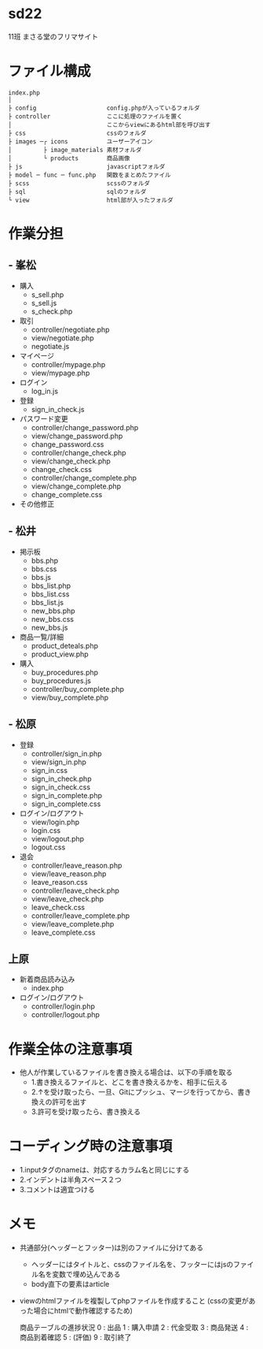 # sd22
11班
まさる堂のフリマサイト


#  ファイル構成
```
index.php
│
├ config                    config.phpが入っているフォルダ
├ controller                ここに処理のファイルを置く
│                           ここからviewにあるhtml部を呼び出す
├ css                       cssのフォルダ
├ images ─┌ icons           ユーザーアイコン
│         ├ image_materials 素材フォルダ
│         └ products        商品画像
├ js                        javascriptフォルダ
├ model ─ func ─ func.php   関数をまとめたファイル
├ scss                      scssのフォルダ
├ sql                       sqlのフォルダ
└ view                      html部が入ったフォルダ
```



# 作業分担
## - 峯松
- 購入
  - s_sell.php
  - s_sell.js
  - s_check.php
- 取引
  - controller/negotiate.php
  - view/negotiate.php
  - negotiate.js
- マイページ
  - controller/mypage.php
  - view/mypage.php
- ログイン
  - log_in.js
- 登録
  - sign_in_check.js
- パスワード変更
  - controller/change_password.php
  - view/change_password.php
  - change_password.css
  - controller/change_check.php
  - view/change_check.php
  - change_check.css
  - controller/change_complete.php
  - view/change_complete.php
  - change_complete.css
- その他修正


## - 松井
- 掲示板
  - bbs.php
  - bbs.css
  - bbs.js
  - bbs_list.php
  - bbs_list.css
  - bbs_list.js
  - new_bbs.php
  - new_bbs.css
  - new_bbs.js
- 商品一覧/詳細
  - product_deteals.php
  - product_view.php
- 購入
  - buy_procedures.php
  - buy_procedures.js
  - controller/buy_complete.php
  - view/buy_complete.php


## - 松原
- 登録
  - controller/sign_in.php
  - view/sign_in.php
  - sign_in.css
  - sign_in_check.php
  - sign_in_check.css
  - sign_in_complete.php
  - sign_in_complete.css
- ログイン/ログアウト
  - view/login.php
  - login.css
  - view/logout.php
  - logout.css
- 退会
  - controller/leave_reason.php
  - view/leave_reason.php
  - leave_reason.css
  - controller/leave_check.php
  - view/leave_check.php
  - leave_check.css
  - controller/leave_complete.php
  - view/leave_complete.php
  - leave_complete.css


##  上原
- 新着商品読み込み
  - index.php
- ログイン/ログアウト
  - controller/login.php
  - controller/logout.php


# 作業全体の注意事項
  - 他人が作業しているファイルを書き換える場合は、以下の手順を取る
    - 1.書き換えるファイルと、どこを書き換えるかを、相手に伝える
    - 2.↑を受け取ったら、一旦、Gitにプッシュ、マージを行ってから、書き換えの許可を出す
    - 3.許可を受け取ったら、書き換える

# コーディング時の注意事項
  - 1.inputタグのnameは、対応するカラム名と同じにする
  - 2.インデントは半角スペース２つ
  - 3.コメントは適宜つける


# メモ
  - 共通部分(ヘッダーとフッター)は別のファイルに分けてある
    - ヘッダーにはタイトルと、cssのファイル名を、フッターにはjsのファイル名を変数で埋め込んである
    - body直下の要素はarticle

  - viewのhtmlファイルを複製してphpファイルを作成すること
    (cssの変更があった場合にhtmlで動作確認するため)

    商品テーブルの進捗状況
    0 : 出品
    1 : 購入申請
    2 : 代金受取
    3 : 商品発送
    4 : 商品到着確認
    5 : (評価)
    9 : 取引終了